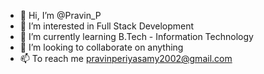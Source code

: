 - 👋 Hi, I’m @Pravin_P
- 👀 I’m interested in Full Stack Development
- 🌱 I’m currently learning B.Tech - Information Technology
- 💞️ I’m looking to collaborate on anything
- 📫 To reach me pravinperiyasamy2002@gmail.com

<!---
Pravin-git-spec/Pravin-git-spec is a ✨ special ✨ repository because its `README.md` (this file) appears on your GitHub profile.
You can click the Preview link to take a look at your changes.
--->

